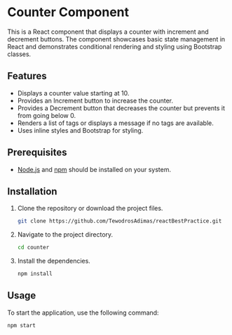 # Counter Component

This is a React component that displays a counter with increment and decrement buttons. The component showcases basic state management in React and demonstrates conditional rendering and styling using Bootstrap classes.

## Features

- Displays a counter value starting at 10.
- Provides an Increment button to increase the counter.
- Provides a Decrement button that decreases the counter but prevents it from going below 0.
- Renders a list of tags or displays a message if no tags are available.
- Uses inline styles and Bootstrap for styling.

## Prerequisites

- [Node.js](https://nodejs.org/) and [npm](https://www.npmjs.com/) should be installed on your system.

## Installation

1. Clone the repository or download the project files.

    ```bash
    git clone https://github.com/TewodrosAdimas/reactBestPractice.git
    ```

2. Navigate to the project directory.

    ```bash
    cd counter
    ```

3. Install the dependencies.

    ```bash
    npm install
    ```

## Usage

To start the application, use the following command:

```bash
npm start
